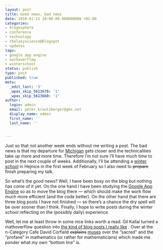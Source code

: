 ```yaml
---
layout: post
title: Good news, bad news
date: 2010-01-21 10:00:00.000000000 +01:00
categories:
- blogosphere
- conference
- technology
- thelazyscience@blogspot
- updates
tags:
- google app engine
- mathoverflow
- winterschool
status: publish
type: post
published: true
meta:
  _edit_last: '3'
  _wpas_skip_5613678: '1'
  _wpas_skip_5613660: '1'
author:
  login: admin
  email: peter.krautzberger@gmx.net
  display_name: admin
  first_name: ''
  last_name: ''


---
```


Just so that not another week ends without me writing a post. The bad news is that my departure for [Michigan](http://www.math.lsa.umich.edu/) gets closer and the technicalities take up more and more time. Therefore I’m not sure I’ll have much time to post in the next couple of weeks. Additionally, I’ll be attending a [winter school](http://www.winterschool.eu/) in Hejnice in the first week of February so I also need to <del>prepare</del> finish preparing my talk.

So what’s the good news? Well, I have been busy on the blog but nothing has come of it yet. On the one hand I have been studying the [Google App Engine](http://code.google.com/intl/de-DE/appengine/docs/whatisgoogleappengine.html) so as to move the blog there — which should make the work flow much more efficient (and the code better). On the other hand that there are three blog posts I have not finished — so there’s a chance the dry spell will be over sooner than I think. Finally, I hope to write posts during the winter school reflecting on the (possibly daily) experience.

Well, let me at least throw in some nice links worth a read. Gil Kallai turned a mathoverflow question into [the kind of blog posts I really like](http://gilkalai.wordpress.com/2010/01/20/randomness-in-nature-ii/) . Over at the n-Category Cafe David Corfield <del>explains</del> [muses](http://golem.ph.utexas.edu/category/2010/01/the_sacred_and_the_profane.html) over the “sacred” and the “profane” in mathematics (or rather for mathematicians) which made me ponder what my own “bottom line” is.